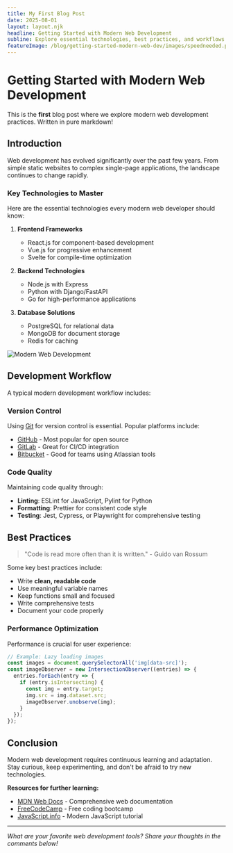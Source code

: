 ```yaml
---
title: My First Blog Post
date: 2025-08-01
layout: layout.njk
headline: Getting Started with Modern Web Development
subline: Explore essential technologies, best practices, and workflows that every modern web developer should master
featureImage: /blog/getting-started-modern-web-dev/images/speedneeded.png
---
```


# Getting Started with Modern Web Development

This is the **first** blog post where we explore modern web development practices. Written in pure markdown!

## Introduction

Web development has evolved significantly over the past few years. From simple static websites to complex single-page applications, the landscape continues to change rapidly.

### Key Technologies to Master

Here are the essential technologies every modern web developer should know:

1. **Frontend Frameworks**
   - React.js for component-based development
   - Vue.js for progressive enhancement
   - Svelte for compile-time optimization

2. **Backend Technologies**
   - Node.js with Express
   - Python with Django/FastAPI
   - Go for high-performance applications

3. **Database Solutions**
   - PostgreSQL for relational data
   - MongoDB for document storage
   - Redis for caching

![Modern Web Development](https://via.placeholder.com/600x300/4F46E5/FFFFFF?text=Modern+Web+Development)

## Development Workflow

A typical modern development workflow includes:

### Version Control
Using [Git](https://git-scm.com/) for version control is essential. Popular platforms include:
- [GitHub](https://github.com) - Most popular for open source
- [GitLab](https://gitlab.com) - Great for CI/CD integration
- [Bitbucket](https://bitbucket.org) - Good for teams using Atlassian tools

### Code Quality
Maintaining code quality through:
- **Linting**: ESLint for JavaScript, Pylint for Python
- **Formatting**: Prettier for consistent code style
- **Testing**: Jest, Cypress, or Playwright for comprehensive testing

## Best Practices

> "Code is read more often than it is written." - Guido van Rossum

Some key best practices include:

- Write **clean, readable code**
- Use meaningful variable names
- Keep functions small and focused
- Write comprehensive tests
- Document your code properly

### Performance Optimization

Performance is crucial for user experience:

```javascript
// Example: Lazy loading images
const images = document.querySelectorAll('img[data-src]');
const imageObserver = new IntersectionObserver((entries) => {
  entries.forEach(entry => {
    if (entry.isIntersecting) {
      const img = entry.target;
      img.src = img.dataset.src;
      imageObserver.unobserve(img);
    }
  });
});
```

## Conclusion

Modern web development requires continuous learning and adaptation. Stay curious, keep experimenting, and don't be afraid to try new technologies.

**Resources for further learning:**
- [MDN Web Docs](https://developer.mozilla.org/) - Comprehensive web documentation
- [FreeCodeCamp](https://www.freecodecamp.org/) - Free coding bootcamp
- [JavaScript.info](https://javascript.info/) - Modern JavaScript tutorial

---

*What are your favorite web development tools? Share your thoughts in the comments below!*
